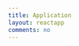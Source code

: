 ```yaml
---
title: Application
layout: reactapp
comments: no
---
```


<div id="container"></div>
<script type="text/javascript" src="/app/built/bundle.js" charset="utf-8"></script>

